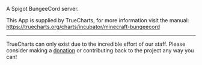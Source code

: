 A Spigot BungeeCord server.

This App is supplied by TrueCharts, for more information visit the manual: https://truecharts.org/charts/incubator/minecraft-bungeecord

---

TrueCharts can only exist due to the incredible effort of our staff.
Please consider making a [donation](https://truecharts.org/docs/about/sponsor) or contributing back to the project any way you can!
